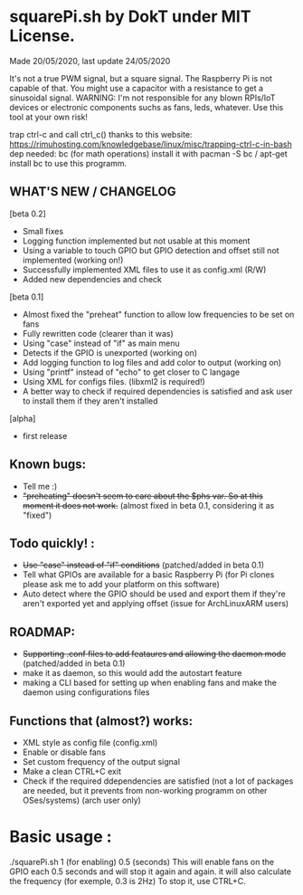 
# squarePi.sh by DokT under MIT License.
Made 20/05/2020, last update 24/05/2020

It's not a true PWM signal, but a square signal.
The Raspberry Pi is not capable of that.
You might use a capacitor with a resistance to get a sinusoidal signal.
WARNING: I'm not responsible for any blown RPIs/IoT devices or electronic components suchs as fans, leds, whatever.
Use this tool at your own risk!


trap ctrl-c and call ctrl_c() thanks to this website: https://rimuhosting.com/knowledgebase/linux/misc/trapping-ctrl-c-in-bash
dep needed: bc (for math operations)
install it with pacman -S bc / apt-get install bc to use this programm.

## WHAT'S NEW / CHANGELOG
[beta 0.2]
- Small fixes
- Logging function implemented but not usable at this moment
- Using a variable to touch GPIO but GPIO detection and offset still not implemented (working on!)
- Successfully implemented XML files to use it as config.xml (R/W)
- Added new dependencies and check

[beta 0.1]
- Almost fixed the "preheat" function to allow low frequencies to be set on fans
- Fully rewritten code (clearer than it was) 
- Using "case" instead of "if" as main menu
- Detects if the GPIO is unexported (working on)
- Add logging function to log files and add color to output (working on)
- Using "printf" instead of "echo" to get closer to C langage
- Using XML for configs files. (libxml2 is required!)
- A better way to check if required dependencies is satisfied and ask user to install them if they aren't  installed

[alpha]
- first release

## Known bugs: 
 - Tell me :)
 - ~~"preheating" doesn't seem to care about the $phs var. So at this moment it does not work.~~ (almost fixed in beta 0.1, considering it as "fixed")

## Todo quickly! :
 - ~~Use "case" instead of "if" conditions~~ (patched/added in beta 0.1)
 - Tell what GPIOs are available for a basic Raspberry Pi (for Pi clones please ask me to add your platform on this software)
 - Auto detect where the GPIO should be used and export them if they're aren't exported yet and applying offset (issue for ArchLinuxARM users)

## ROADMAP:
 - ~~Supporting .conf files to add feataures and allowing the daemon mode~~ (patched/added in beta 0.1)
 - make it as daemon, so this would add the autostart feature
 - making a CLI based for setting up when enabling fans and make the daemon using configurations files

## Functions that (almost?) works:
 - XML style as config file (config.xml)
 - Enable or disable fans
 - Set custom frequency of the output signal
 - Make a clean CTRL+C exit
 - Check if the required ddependencies are satisfied (not a lot of packages are needed, but it prevents from non-working programm on other OSes/systems) (arch user only)


# Basic usage :
 ./squarePi.sh 1 (for enabling) 0.5 (seconds)
 This will enable fans on the GPIO each 0.5 seconds and will stop it again and again. it will also calculate the frequency (for exemple, 0.3 is 2Hz)
 To stop it, use CTRL+C. 
